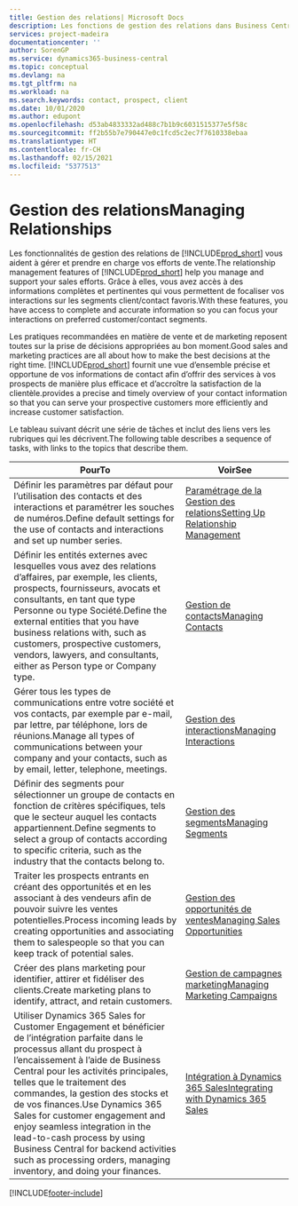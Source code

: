 ```yaml
---
title: Gestion des relations| Microsoft Docs
description: Les fonctions de gestion des relations dans Business Central prennent en charge vos efforts en matière de vente et vous permettent d’accéder à des informations sur les contacts et les prospects afin de pouvoir servir vos clients efficacement.
services: project-madeira
documentationcenter: ''
author: SorenGP
ms.service: dynamics365-business-central
ms.topic: conceptual
ms.devlang: na
ms.tgt_pltfrm: na
ms.workload: na
ms.search.keywords: contact, prospect, client
ms.date: 10/01/2020
ms.author: edupont
ms.openlocfilehash: d53ab4833332ad488c7b1b9c6031515377e5f58c
ms.sourcegitcommit: ff2b55b7e790447e0c1fcd5c2ec7f7610338ebaa
ms.translationtype: HT
ms.contentlocale: fr-CH
ms.lasthandoff: 02/15/2021
ms.locfileid: "5377513"
---
```

# <a name="managing-relationships"></a><span data-ttu-id="d331f-103">Gestion des relations</span><span class="sxs-lookup"><span data-stu-id="d331f-103">Managing Relationships</span></span>
<span data-ttu-id="d331f-104">Les fonctionnalités de gestion des relations de [!INCLUDE[prod_short](includes/prod_short.md)] vous aident à gérer et prendre en charge vos efforts de vente.</span><span class="sxs-lookup"><span data-stu-id="d331f-104">The relationship management features of [!INCLUDE[prod_short](includes/prod_short.md)] help you manage and support your sales efforts.</span></span> <span data-ttu-id="d331f-105">Grâce à elles, vous avez accès à des informations complètes et pertinentes qui vous permettent de focaliser vos interactions sur les segments client/contact favoris.</span><span class="sxs-lookup"><span data-stu-id="d331f-105">With these features, you have access to complete and accurate information so you can focus your interactions on preferred customer/contact segments.</span></span>

<span data-ttu-id="d331f-106">Les pratiques recommandées en matière de vente et de marketing reposent toutes sur la prise de décisions appropriées au bon moment.</span><span class="sxs-lookup"><span data-stu-id="d331f-106">Good sales and marketing practices are all about how to make the best decisions at the right time.</span></span> [!INCLUDE[prod_short](includes/prod_short.md)] <span data-ttu-id="d331f-107">fournit une vue d’ensemble précise et opportune de vos informations de contact afin d’offrir des services à vos prospects de manière plus efficace et d’accroître la satisfaction de la clientèle.</span><span class="sxs-lookup"><span data-stu-id="d331f-107">provides a precise and timely overview of your contact information so that you can serve your prospective customers more efficiently and increase customer satisfaction.</span></span>

<span data-ttu-id="d331f-108">Le tableau suivant décrit une série de tâches et inclut des liens vers les rubriques qui les décrivent.</span><span class="sxs-lookup"><span data-stu-id="d331f-108">The following table describes a sequence of tasks, with links to the topics that describe them.</span></span>  

| <span data-ttu-id="d331f-109">Pour</span><span class="sxs-lookup"><span data-stu-id="d331f-109">To</span></span> | <span data-ttu-id="d331f-110">Voir</span><span class="sxs-lookup"><span data-stu-id="d331f-110">See</span></span> |
| --- | --- |
|<span data-ttu-id="d331f-111">Définir les paramètres par défaut pour l’utilisation des contacts et des interactions et paramétrer les souches de numéros.</span><span class="sxs-lookup"><span data-stu-id="d331f-111">Define default settings for the use of contacts and interactions and set up number series.</span></span>|[<span data-ttu-id="d331f-112">Paramétrage de la Gestion des relations</span><span class="sxs-lookup"><span data-stu-id="d331f-112">Setting Up Relationship Management</span></span>](marketing-setup-marketing.md)|
|<span data-ttu-id="d331f-113">Définir les entités externes avec lesquelles vous avez des relations d’affaires, par exemple, les clients, prospects, fournisseurs, avocats et consultants, en tant que type Personne ou type Société.</span><span class="sxs-lookup"><span data-stu-id="d331f-113">Define the external entities that you have business relations with, such as customers, prospective customers, vendors, lawyers, and consultants, either as Person type or Company type.</span></span>|[<span data-ttu-id="d331f-114">Gestion de contacts</span><span class="sxs-lookup"><span data-stu-id="d331f-114">Managing Contacts</span></span>](marketing-contacts.md)|
|<span data-ttu-id="d331f-115">Gérer tous les types de communications entre votre société et vos contacts, par exemple par e-mail, par lettre, par téléphone, lors de réunions.</span><span class="sxs-lookup"><span data-stu-id="d331f-115">Manage all types of communications between your company and your contacts, such as by email, letter, telephone, meetings.</span></span>|[<span data-ttu-id="d331f-116">Gestion des interactions</span><span class="sxs-lookup"><span data-stu-id="d331f-116">Managing Interactions</span></span>](marketing-interactions.md)|
|<span data-ttu-id="d331f-117">Définir des segments pour sélectionner un groupe de contacts en fonction de critères spécifiques, tels que le secteur auquel les contacts appartiennent.</span><span class="sxs-lookup"><span data-stu-id="d331f-117">Define segments to select a group of contacts according to specific criteria, such as the industry that the contacts belong to.</span></span>|[<span data-ttu-id="d331f-118">Gestion des segments</span><span class="sxs-lookup"><span data-stu-id="d331f-118">Managing Segments</span></span>](marketing-segments.md)|
|<span data-ttu-id="d331f-119">Traiter les prospects entrants en créant des opportunités et en les associant à des vendeurs afin de pouvoir suivre les ventes potentielles.</span><span class="sxs-lookup"><span data-stu-id="d331f-119">Process incoming leads by creating opportunities and associating them to salespeople so that you can keep track of potential sales.</span></span>|[<span data-ttu-id="d331f-120">Gestion des opportunités de ventes</span><span class="sxs-lookup"><span data-stu-id="d331f-120">Managing Sales Opportunities</span></span>](marketing-manage-sales-opportunities.md)|
|<span data-ttu-id="d331f-121">Créer des plans marketing pour identifier, attirer et fidéliser des clients.</span><span class="sxs-lookup"><span data-stu-id="d331f-121">Create marketing plans to identify, attract, and retain customers.</span></span>|[<span data-ttu-id="d331f-122">Gestion de campagnes marketing</span><span class="sxs-lookup"><span data-stu-id="d331f-122">Managing Marketing Campaigns</span></span>](marketing-campaigns.md)|
|<span data-ttu-id="d331f-123">Utiliser Dynamics 365 Sales for Customer Engagement et bénéficier de l’intégration parfaite dans le processus allant du prospect à l’encaissement à l’aide de Business Central pour les activités principales, telles que le traitement des commandes, la gestion des stocks et de vos finances.</span><span class="sxs-lookup"><span data-stu-id="d331f-123">Use Dynamics 365 Sales for customer engagement and enjoy seamless integration in the lead-to-cash process by using Business Central for backend activities such as processing orders, managing inventory, and doing your finances.</span></span>|[<span data-ttu-id="d331f-124">Intégration à Dynamics 365 Sales</span><span class="sxs-lookup"><span data-stu-id="d331f-124">Integrating with Dynamics 365 Sales</span></span>](marketing-integrate-dynamicscrm.md)|


[!INCLUDE[footer-include](includes/footer-banner.md)]